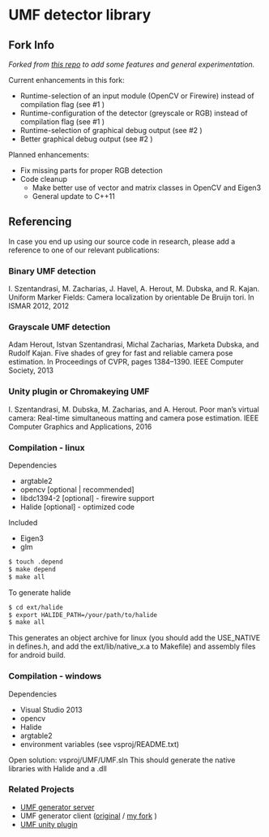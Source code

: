 # UMF detector library
## Fork Info

_Forked from [this repo](https://github.com/szist/umf-detector) to add some features and general experimentation._

Current enhancements in this fork:

* Runtime-selection of an input module (OpenCV or Firewire) instead of compilation flag (see #1 )
* Runtime-configuration of the detector (greyscale or RGB) instead of compilation flag  (see #1 )
* Runtime-selection of graphical debug output  (see #2 )
* Better graphical debug output  (see #2 )

Planned enhancements:

* Fix missing parts for proper RGB detection
* Code cleanup
    * Make better use of vector and matrix classes in OpenCV and Eigen3
    * General update to C++11

## Referencing
In case you end up using our source code in research, please add a reference to one of our relevant publications:

### Binary UMF detection

I. Szentandrasi, M. Zacharias, J. Havel, A. Herout, M. Dubska, and R. Kajan. Uniform Marker
Fields: Camera localization by orientable De Bruijn tori. In ISMAR 2012, 2012

### Grayscale UMF detection

Adam Herout, Istvan Szentandrasi, Michal Zacharias, Marketa Dubska, and Rudolf Kajan.
Five shades of grey for fast and reliable camera pose estimation. In Proceedings of CVPR,
pages 1384–1390. IEEE Computer Society, 2013

### Unity plugin or Chromakeying UMF

I. Szentandrasi, M. Dubska, M. Zacharias, and A. Herout. Poor man’s virtual camera:
Real-time simultaneous matting and camera pose estimation. IEEE Computer Graphics and
Applications, 2016

### Compilation - linux

Dependencies
- argtable2
- opencv [optional | recommended]
- libdc1394-2 [optional] - firewire support
- Halide [optional] - optimized code

Included
- Eigen3
- glm

```bash
$ touch .depend
$ make depend
$ make all
```

To generate halide 
```bash
$ cd ext/halide
$ export HALIDE_PATH=/your/path/to/halide
$ make all
```

This generates an object archive for linux (you should add the USE_NATIVE in defines.h, and add the ext/lib/native_x.a to Makefile) and assembly files for android build.

### Compilation - windows


Dependencies
- Visual Studio 2013
- opencv
- Halide
- argtable2
- environment variables (see vsproj/README.txt)

Open solution: vsproj/UMF/UMF.sln
This should generate the native libraries with Halide and a .dll

### Related Projects

* [UMF generator server](https://github.com/szist/umf-generator-server)
* UMF generator client ([original](https://github.com/szist/umf-generator-client) / [my fork](https://github.com/lenaschimmel/umf-generator-client) )
* [UMF unity plugin](https://github.com/szist/umf-unity)
